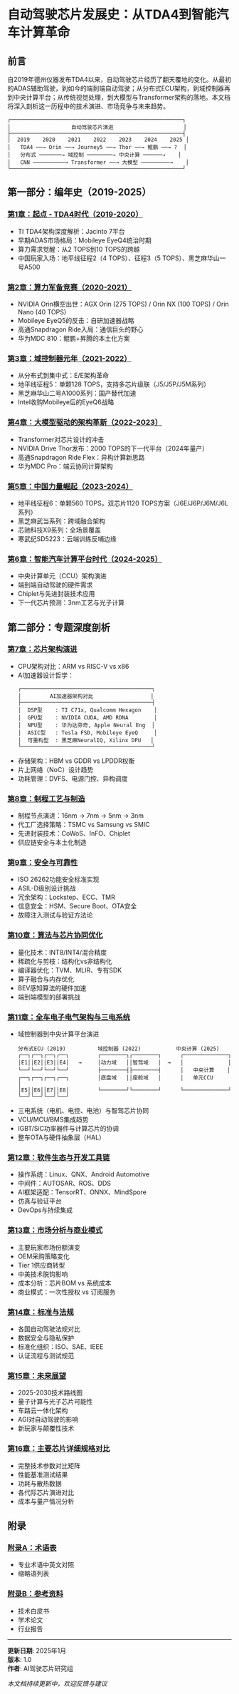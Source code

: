 # 自动驾驶芯片发展史：从TDA4到智能汽车计算革命

## 前言

自2019年德州仪器发布TDA4以来，自动驾驶芯片经历了翻天覆地的变化。从最初的ADAS辅助驾驶，到如今的端到端自动驾驶；从分布式ECU架构，到域控制器再到中央计算平台；从传统视觉处理，到大模型与Transformer架构的落地。本文档将深入剖析这一历程中的技术演进、市场竞争与未来趋势。

```
┌──────────────────────────────────────────────────────┐
│                   自动驾驶芯片演进                      │
├──────────────────────────────────────────────────────┤
│  2019    2020    2021    2022    2023    2024    2025 │
│   TDA4 ──→ Orin ──→ Journey5 ──→ Thor ──→ 鲲鹏 ──→ ?  │
│   分布式 ───────→ 域控制 ────────→ 中央计算 ──────→    │
│   CNN ──────────→ Transformer ──→ 大模型 ─────────→    │
└──────────────────────────────────────────────────────┘
```

## 第一部分：编年史（2019-2025）

### [第1章：起点 - TDA4时代（2019-2020）](chapter1.md)
- TI TDA4架构深度解析：Jacinto 7平台
- 早期ADAS市场格局：Mobileye EyeQ4统治时期
- 算力需求觉醒：从2 TOPS到10 TOPS的跨越
- 中国玩家入场：地平线征程2（4 TOPS）、征程3（5 TOPS）、黑芝麻华山一号A500

### [第2章：算力军备竞赛（2020-2021）](chapter2.md)
- NVIDIA Orin横空出世：AGX Orin (275 TOPS) / Orin NX (100 TOPS) / Orin Nano (40 TOPS)
- Mobileye EyeQ5的反击：自研加速器战略
- 高通Snapdragon Ride入局：通信巨头的野心
- 华为MDC 810：鲲鹏+昇腾的本土化方案

### [第3章：域控制器元年（2021-2022）](chapter3.md)
- 从分布式到集中式：E/E架构革命
- 地平线征程5：单颗128 TOPS，支持多芯片级联（J5/J5P/J5M系列）
- 黑芝麻华山二号A1000系列：国产替代加速
- Intel收购Mobileye后的EyeQ6战略

### [第4章：大模型驱动的架构革新（2022-2023）](chapter4.md)
- Transformer对芯片设计的冲击
- NVIDIA Drive Thor发布：2000 TOPS的下一代平台（2024年量产）
- 高通Snapdragon Ride Flex：异构计算新思路
- 华为MDC Pro：端云协同计算架构

### [第5章：中国力量崛起（2023-2024）](chapter5.md)
- 地平线征程6：单颗560 TOPS，双芯片1120 TOPS方案（J6E/J6P/J6M/J6L系列）
- 黑芝麻武当系列：跨域融合架构
- 芯驰科技X9系列：全场景覆盖
- 寒武纪SD5223：云端训练反哺边缘

### [第6章：智能汽车计算平台时代（2024-2025）](chapter6.md)
- 中央计算单元（CCU）架构演进
- 端到端自动驾驶的硬件需求
- Chiplet与先进封装技术应用
- 下一代芯片预测：3nm工艺与光子计算

## 第二部分：专题深度剖析

### [第7章：芯片架构演进](chapter7.md)
- CPU架构对比：ARM vs RISC-V vs x86
- AI加速器设计哲学：
  ```
  ┌─────────────────────────────────────────┐
  │         AI加速器架构对比                  │
  ├─────────────────────────────────────────┤
  │  DSP型    : TI C71x, Qualcomm Hexagon    │
  │  GPU型    : NVIDIA CUDA, AMD RDNA        │
  │  NPU型    : 华为达芬奇, Apple Neural Eng  │
  │  ASIC型   : Tesla FSD, Mobileye EyeQ     │
  │  可重构型  : 黑芝麻NeuralIQ, Xilinx DPU   │
  └─────────────────────────────────────────┘
  ```
- 存储架构：HBM vs GDDR vs LPDDR权衡
- 片上网络（NoC）设计趋势
- 功耗管理：DVFS、电源门控、异构调度

### [第8章：制程工艺与制造](chapter8.md)
- 制程节点演进：16nm → 7nm → 5nm → 3nm
- 代工厂选择策略：TSMC vs Samsung vs SMIC
- 先进封装技术：CoWoS、InFO、Chiplet
- 供应链安全与本土化制造

### [第9章：安全与可靠性](chapter9.md)
- ISO 26262功能安全标准实现
- ASIL-D级别设计挑战
- 冗余架构：Lockstep、ECC、TMR
- 信息安全：HSM、Secure Boot、OTA安全
- 故障注入测试与验证方法论

### [第10章：算法与芯片协同优化](chapter10.md)
- 量化技术：INT8/INT4/混合精度
- 稀疏化与剪枝：结构化vs非结构化
- 编译器优化：TVM、MLIR、专有SDK
- 算子融合与内存优化
- BEV感知算法的硬件加速
- 端到端模型的部署挑战

### [第11章：全车电子电气架构与三电系统](chapter11.md)
- 域控制器到中央计算平台演进
  ```
  分布式ECU (2019)          域控制器 (2022)           中央计算 (2025)
  ┌──┐┌──┐┌──┐┌──┐         ┌────────┐┌────────┐      ┌──────────────┐
  │E1││E2││E3││E4│   →     │动力域   ││智驾域   │  →   │              │
  └──┘└──┘└──┘└──┘         ├────────┤├────────┤      │   中央计算    │
  ┌──┐┌──┐┌──┐┌──┐         │底盘域   ││座舱域   │      │   单元CCU     │
  │E5││E6││E7││E8│         └────────┘└────────┘      └──────────────┘
  └──┘└──┘└──┘└──┘         
  ```
- 三电系统（电机、电控、电池）与智驾芯片协同
- VCU/MCU/BMS集成趋势
- IGBT/SiC功率器件与计算芯片的协调
- 整车OTA与硬件抽象层（HAL）

### [第12章：软件生态与开发工具链](chapter12.md)
- 操作系统：Linux、QNX、Android Automotive
- 中间件：AUTOSAR、ROS、DDS
- AI框架适配：TensorRT、ONNX、MindSpore
- 仿真与验证平台
- DevOps与持续集成

### [第13章：市场分析与商业模式](chapter13.md)
- 主要玩家市场份额演变
- OEM采购策略变化
- Tier 1供应商转型
- 中美技术脱钩影响
- 成本分析：芯片BOM vs 系统成本
- 商业模式：一次性授权 vs 订阅服务

### [第14章：标准与法规](chapter14.md)
- 各国自动驾驶法规对比
- 数据安全与隐私保护
- 标准化组织：ISO、SAE、IEEE
- 认证流程与测试规范

### [第15章：未来展望](chapter15.md)
- 2025-2030技术路线图
- 量子计算与光子芯片可能性
- 车路云一体化架构
- AGI对自动驾驶的影响
- 新玩家与颠覆性技术

### [第16章：主要芯片详细规格对比](chapter16.md)
- 完整技术参数对比矩阵
- 性能基准测试结果
- 功耗与散热数据
- 各代际芯片演进对比
- 成本与量产情况分析

## 附录

### [附录A：术语表](appendix_a.md)
- 专业术语中英文对照
- 缩略语列表

### [附录B：参考资料](appendix_b.md)
- 技术白皮书
- 学术论文
- 行业报告

---

**更新日期**: 2025年1月  
**版本**: 1.0  
**作者**: AI驾驶芯片研究组

*本文档持续更新中，欢迎反馈与建议*